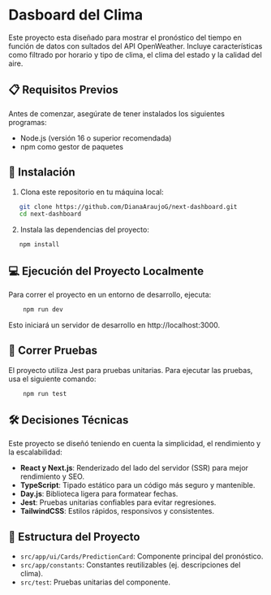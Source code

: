 
# Dasboard del Clima

Este proyecto esta diseñado para mostrar el pronóstico del tiempo en función de datos con sultados del API OpenWeather. Incluye características como filtrado por horario y tipo de clima, el clima del estado y la calidad del aire. 

## 📋 Requisitos Previos

Antes de comenzar, asegúrate de tener instalados los siguientes programas:
- Node.js (versión 16 o superior recomendada)
- npm como gestor de paquetes

## 🚀 Instalación

1. Clona este repositorio en tu máquina local:
```bash
   git clone https://github.com/DianaAraujoG/next-dashboard.git
   cd next-dashboard
```
2. Instala las dependencias del proyecto:
```bash
   npm install
 ```
## 💻 Ejecución del Proyecto Localmente
Para correr el proyecto en un entorno de desarrollo, ejecuta:
```bash
    npm run dev
```

Esto iniciará un servidor de desarrollo en http://localhost:3000.

## 🧪 Correr Pruebas
El proyecto utiliza Jest para pruebas unitarias. Para ejecutar las pruebas, usa el siguiente comando:

```bash
    npm run test
```
## 🛠️ Decisiones Técnicas
Este proyecto se diseñó teniendo en cuenta la simplicidad, el rendimiento y la escalabilidad:

- **React y Next.js**: Renderizado del lado del servidor (SSR) para mejor rendimiento y SEO.
- **TypeScript**: Tipado estático para un código más seguro y mantenible.
- **Day.js**: Biblioteca ligera para formatear fechas.
- **Jest**: Pruebas unitarias confiables para evitar regresiones.
- **TailwindCSS**: Estilos rápidos, responsivos y consistentes.

## 📁 Estructura del Proyecto
- `src/app/ui/Cards/PredictionCard`: Componente principal del pronóstico.
- `src/app/constants`: Constantes reutilizables (ej. descripciones del clima).
- `src/test`: Pruebas unitarias del componente.